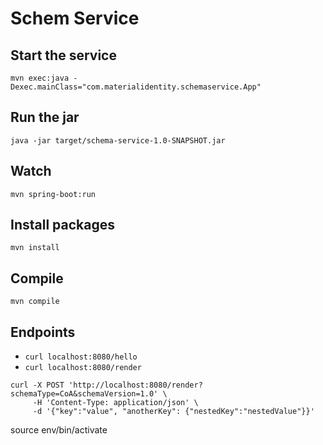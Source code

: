 # Schem Service


## Start the service
`mvn exec:java -Dexec.mainClass="com.materialidentity.schemaservice.App"`

## Run the jar
`java -jar target/schema-service-1.0-SNAPSHOT.jar`

## Watch
`mvn spring-boot:run`

## Install packages
`mvn install`

## Compile
`mvn compile`

## Endpoints
- `curl localhost:8080/hello`
- `curl localhost:8080/render`

```
curl -X POST 'http://localhost:8080/render?schemaType=CoA&schemaVersion=1.0' \
     -H 'Content-Type: application/json' \
     -d '{"key":"value", "anotherKey": {"nestedKey":"nestedValue"}}'
```




source env/bin/activate

